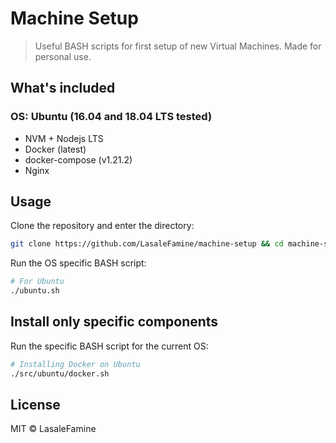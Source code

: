 
# Machine Setup

> Useful BASH scripts for first setup of new Virtual Machines. Made for personal use.

## What's included

### OS: Ubuntu (16.04 and 18.04 LTS tested)

* NVM + Nodejs LTS
* Docker (latest)
* docker-compose (v1.21.2)
* Nginx

## Usage

Clone the repository and enter the directory:
```bash
git clone https://github.com/LasaleFamine/machine-setup && cd machine-setup
```

Run the OS specific BASH script:

```bash
# For Ubuntu
./ubuntu.sh
```

## Install only specific components

Run the specific BASH script for the current OS:

```bash
# Installing Docker on Ubuntu
./src/ubuntu/docker.sh
```


## License

MIT © LasaleFamine


